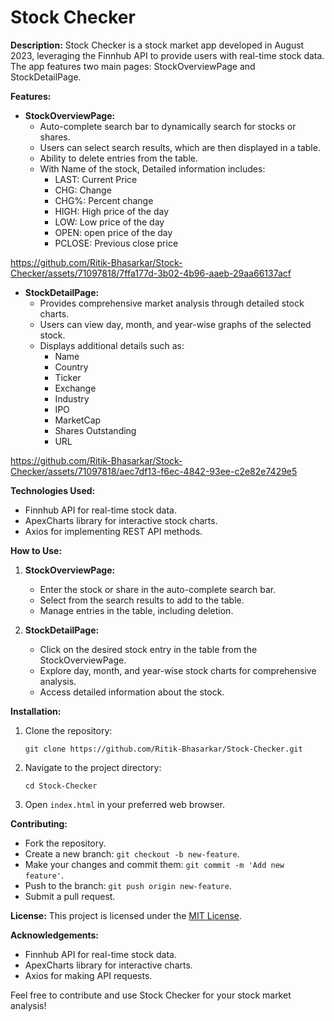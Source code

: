 # Stock Checker

**Description:**
Stock Checker is a stock market app developed in August 2023, leveraging the Finnhub API to provide users with real-time stock data. The app features two main pages: StockOverviewPage and StockDetailPage. 

**Features:**
- **StockOverviewPage:**
  - Auto-complete search bar to dynamically search for stocks or shares.
  - Users can select search results, which are then displayed in a table.
  - Ability to delete entries from the table.
  - With Name of the stock, Detailed information includes:
    - LAST: Current Price
    - CHG: Change
    - CHG%: Percent change
    - HIGH: High price of the day
    - LOW: Low price of the day
    - OPEN: open price of the day
    - PCLOSE: Previous close price

https://github.com/Ritik-Bhasarkar/Stock-Checker/assets/71097818/7ffa177d-3b02-4b96-aaeb-29aa66137acf
 
- **StockDetailPage:**
  - Provides comprehensive market analysis through detailed stock charts.
  - Users can view day, month, and year-wise graphs of the selected stock.
  - Displays additional details such as:
    - Name
    - Country
    - Ticker
    - Exchange
    - Industry
    - IPO
    - MarketCap
    - Shares Outstanding
    - URL
   

https://github.com/Ritik-Bhasarkar/Stock-Checker/assets/71097818/aec7df13-f6ec-4842-93ee-c2e82e7429e5  

**Technologies Used:**
- Finnhub API for real-time stock data.
- ApexCharts library for interactive stock charts.
- Axios for implementing REST API methods.

**How to Use:**
1. **StockOverviewPage:**
   - Enter the stock or share in the auto-complete search bar.
   - Select from the search results to add to the table.
   - Manage entries in the table, including deletion.

2. **StockDetailPage:**
   - Click on the desired stock entry in the table from the StockOverviewPage.
   - Explore day, month, and year-wise stock charts for comprehensive analysis.
   - Access detailed information about the stock.

**Installation:**
1. Clone the repository:
   ```
   git clone https://github.com/Ritik-Bhasarkar/Stock-Checker.git
   ```
2. Navigate to the project directory:
   ```
   cd Stock-Checker
   ```
3. Open `index.html` in your preferred web browser.

**Contributing:**
- Fork the repository.
- Create a new branch: `git checkout -b new-feature`.
- Make your changes and commit them: `git commit -m 'Add new feature'`.
- Push to the branch: `git push origin new-feature`.
- Submit a pull request.

**License:**
This project is licensed under the [MIT License](LICENSE).

**Acknowledgements:**
- Finnhub API for real-time stock data.
- ApexCharts library for interactive charts.
- Axios for making API requests.

Feel free to contribute and use Stock Checker for your stock market analysis!
